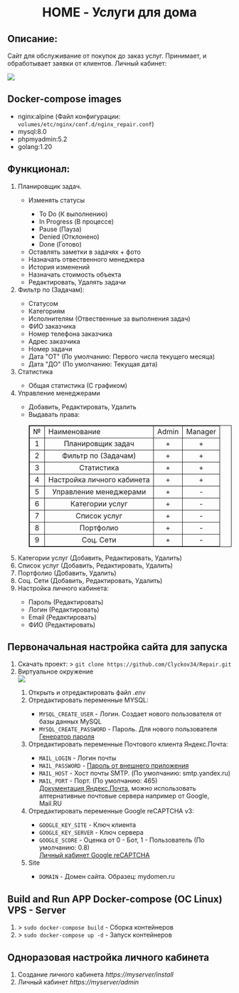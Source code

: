<html>
<div>
    <center>
        <h1>HOME - Услуги для дома</h1>
    </center>
</div>
<div>
    <h2>Описание:</h2>    
    <p>Сайт для обслуживание от покупок до заказ услуг. Принимает, и обработывает заявки от клиентов. Личный кабинет:</p>
    <img src="https://s1.hostingkartinok.com/uploads/images/2023/02/1072ddf2307385cd14adbf055a6d37f7.png">
</div>
<div>
    <h2>Docker-compose images</h2>
    <ul>
        <li>nginx:alpine (Файл конфигурации: <code>volumes/etc/nginx/conf.d/nginx_repair.conf</code>)</li>
        <li>mysql:8.0</li>
        <li>phpmyadmin:5.2</li>
        <li>golang:1.20</li>
    </ul>
</div>
<div>
    <h2>Функционал:</h2>
    <ol>
        <li>Планировщик задач.</li>
            <ul>
                <li>Изменять статусы</li>
                <ul>
                    <li>To Do (К выполнению)</li>
                    <li>In Progress (В процессе)</li>
                    <li>Pause (Пауза)</li>
                    <li>Denied (Отклонено)</li>
                    <li>Done (Готово)</li>
                </ul>
                <li>Оставлять заметки в задачях + фото</li>
                <li>Назначать отвественного менеджера</li>
                <li>История изменений</li>
                <li>Назначать стоимость объекта</li>
                <li>Редактировать, Удалять задачи</li>
            </ul>
        <li>Фильтр по (Задачам):</li>
            <ul>
                <li>Статусом</li>
                <li>Категориям</li>
                <li>Исполнителям (Отвественные за выполнения задач)</li>
                <li>ФИО заказчика</li>
                <li>Номер телефона заказчика</li>
                <li>Адрес заказчика</li>
                <li>Номер задачи</li>
                <li>Дата "ОТ" (По умолчанию: Первого числа текущего месяца)</li>
                <li>Дата "ДО" (По умолчанию: Текущая дата)</li>
            </ul>
        <li>Статистика</li>
            <ul>
                <li>Общая статистика (С графиком)</li>
            </ul>
        <li>Управление менеджерами</li>
            <ul>
                <li>Добавить, Редактировать, Удалить</li>
                <li>Выдавать права:</li>
                <table style="border: 1px solid">
                    <tr style="border: 1px solid">
                        <td style="border: 1px solid">№</td>
                        <td style="border: 1px solid">Наименование</td>
                        <td style="border: 1px solid">Admin</td>
                        <td style="border: 1px solid">Manager</td>
                    </tr>
                    <tr style="border: 1px solid">
                        <td style="border: 1px solid; text-align: center">1</td>
                        <td style="border: 1px solid; text-align: center">Планировщик задач</td>
                        <td style="border: 1px solid; text-align: center">+</td>
                        <td style="border: 1px solid; text-align: center">+</td>
                    </tr>
                    <tr style="border: 1px solid">
                        <td style="border: 1px solid; text-align: center">2</td>
                        <td style="border: 1px solid; text-align: center">Фильтр по (Задачам)</td>
                        <td style="border: 1px solid; text-align: center">+</td>
                        <td style="border: 1px solid; text-align: center">+</td>
                    </tr>
                    <tr style="border: 1px solid">
                        <td style="border: 1px solid; text-align: center">3</td>
                        <td style="border: 1px solid; text-align: center">Статистика</td>
                        <td style="border: 1px solid; text-align: center">+</td>
                        <td style="border: 1px solid; text-align: center">+</td>
                    </tr>
                    <tr style="border: 1px solid">
                        <td style="border: 1px solid; text-align: center">4</td>
                        <td style="border: 1px solid; text-align: center">Настройка личного кабинета</td>
                        <td style="border: 1px solid; text-align: center">+</td>
                        <td style="border: 1px solid; text-align: center">+</td>
                    </tr>
                    <tr style="border: 1px solid">
                        <td style="border: 1px solid; text-align: center">5</td>
                        <td style="border: 1px solid; text-align: center">Управление менеджерами</td>
                        <td style="border: 1px solid; text-align: center">+</td>
                        <td style="border: 1px solid; text-align: center">-</td>
                    </tr>
                    <tr style="border: 1px solid">
                        <td style="border: 1px solid; text-align: center">6</td>
                        <td style="border: 1px solid; text-align: center">Категории услуг</td>
                        <td style="border: 1px solid; text-align: center">+</td>
                        <td style="border: 1px solid; text-align: center">-</td>
                    </tr>
                    <tr style="border: 1px solid">
                        <td style="border: 1px solid; text-align: center">7</td>
                        <td style="border: 1px solid; text-align: center">Список услуг</td>
                        <td style="border: 1px solid; text-align: center">+</td>
                        <td style="border: 1px solid; text-align: center">-</td>
                    </tr>
                    <tr style="border: 1px solid">
                        <td style="border: 1px solid; text-align: center">8</td>
                        <td style="border: 1px solid; text-align: center">Портфолио</td>
                        <td style="border: 1px solid; text-align: center">+</td>
                        <td style="border: 1px solid; text-align: center">-</td>
                    </tr>
                    <tr style="border: 1px solid">
                        <td style="border: 1px solid; text-align: center">9</td>
                        <td style="border: 1px solid; text-align: center">Соц. Сети</td>
                        <td style="border: 1px solid; text-align: center">+</td>
                        <td style="border: 1px solid; text-align: center">-</td>
                    </tr>
                </table>
            </ul>
        <li>Категории услуг (Добавить, Редактировать, Удалить)</li>
        <li>Список услуг (Добавить, Редактировать, Удалить)</li>
        <li>Портфолио (Добавить, Удалить)</li>
        <li>Соц. Сети (Добавить, Редактировать, Удалить)</li>
        <li>Настройка личного кабинета:</li>
            <ul>
                <li>Пароль (Редактировать)</li>
                <li>Логин (Редактировать)</li>
                <li>Email (Редактировать)</li>
                <li>ФИО (Редактировать)</li>
            </ul>
    </ol>
</div>
<div>
    <h2>Первоначальная настройка сайта для запуска</h2>
    <ol>
        <li>Скачать проект: > <code>git clone https://github.com/Clyckov34/Repair.git</code></li>
        <li>Виртуальное окружение</li>
        <img src="https://s1.hostingkartinok.com/uploads/images/2023/02/cc801e8301ab3412bfbeb02ad865a601.png">
            <ol>
                <li>Открыть и отредактировать файл <i>.env</i></li>
                <li>Отредактировать переменные MYSQL:</li>
                    <ul>
                        <li><code>MYSQL_CREATE_USER</code> - Логин. Создает нового пользователя от базы данных MySQL</li>
                        <li><code>MYSQL_CREATE_PASSWORD</code> - Пароль. Для нового пользователя <a href="https://1password.com/ru/password-generator/" target="_blank">Генератор пароля</a></li>
                    </ul>
                <li>Отредактировать переменные Почтового клиента Яндекс.Почта:</li>
                    <ul>
                        <li><code>MAIL_LOGIN</code> - Логин почты</li>
                        <li><code>MAIL_PASSWORD</code> - <a href="https://passport.yandex.ru/profile/access/apppasswords/create?retpath=https://mail.yandex.ru&scope=mail&uid=122011994" target="_blank">Пароль от внешнего приложения</a></li>
                        <li><code>MAIL_HOST</code> - Хост почты SMTP. (По умолчанию: smtp.yandex.ru)</li>
                        <li><code>MAIL_PORT</code> - Порт. (По умолчанию: 465)</li>
                        <a href="https://yandex.ru/support/mail/mail-clients/others.html" target="_blank">Документация Яндекс.Почта</a>, можно использовать алтернативные почтовые сервера например от Google, Mail.RU
                    </ul>
                <li>Отредактировать переменные Google reCAPTCHA v3:</li>
                    <ul>
                        <li><code>GOOGLE_KEY_SITE</code> - Ключ клиента</li>
                        <li><code>GOOGLE_KEY_SERVER</code> - Ключ сервера</li>
                        <li><code>GOOGLE_SCORE</code> - Оценка от 0 - Бот, 1 - Пользователь (По умолчанию: 0.8)</li>
                        <a href="https://www.google.com/recaptcha/admin" target="_blank">Личный кабинет Google reCAPTCHA</a>
                    </ul>
                <li>Site</li>
                    <ul>
                        <li><code>DOMAIN</code> - Домен сайта. Образец: mydomen.ru</li>
                    </ul>        
            </ol>
    </ol>
</div>
<div>
    <h2>Build and Run APP Docker-compose (OC Linux) VPS - Server</h2>
    <ol>
        <li>> <code>sudo docker-compose build</code> - Сборка контейнеров</li>
        <li>> <code>sudo docker-compose up -d</code> - Запуск контейнеров</li>
    </ol>
</div>
<div>
    <h2>Одноразовая настройка личного кабинета</h2>
    <ol>
        <li>Создание личного кабинета <i>https://myserver/install</i></li>
        <li>Личный кабинет <i>https://myserver/admin</i></li>
    </ol>
</div>